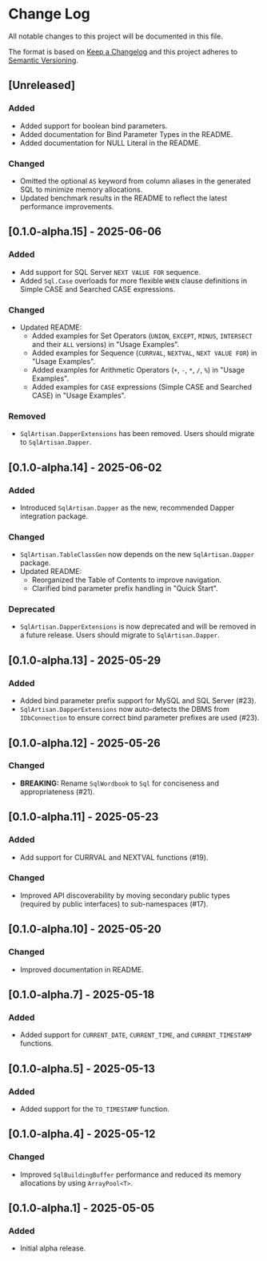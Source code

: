 # Change Log
All notable changes to this project will be documented in this file.

The format is based on [Keep a Changelog](http://keepachangelog.com/)
and this project adheres to [Semantic Versioning](http://semver.org/).

## [Unreleased]
### Added
- Added support for boolean bind parameters.
- Added documentation for Bind Parameter Types in the README.
- Added documentation for NULL Literal in the README.
### Changed
- Omitted the optional `AS` keyword from column aliases in the generated SQL to minimize memory allocations.
- Updated benchmark results in the README to reflect the latest performance improvements.

## [0.1.0-alpha.15] - 2025-06-06
### Added
- Add support for SQL Server `NEXT VALUE FOR` sequence.
- Added `Sql.Case` overloads for more flexible `WHEN` clause definitions in Simple CASE and Searched CASE expressions.
### Changed
- Updated README:
  - Added examples for Set Operators (`UNION`, `EXCEPT`, `MINUS`, `INTERSECT` and their `ALL` versions) in "Usage Examples".
  - Added examples for Sequence (`CURRVAL`, `NEXTVAL`, `NEXT VALUE FOR`) in "Usage Examples".
  - Added examples for Arithmetic Operators (`+`, `-`, `*`, `/`, `%`) in "Usage Examples".
  - Added examples for `CASE` expressions (Simple CASE and Searched CASE) in "Usage Examples".
  
### Removed
- `SqlArtisan.DapperExtensions` has been removed. Users should migrate to `SqlArtisan.Dapper`.

## [0.1.0-alpha.14] - 2025-06-02
### Added
- Introduced `SqlArtisan.Dapper` as the new, recommended Dapper integration package.
### Changed
- `SqlArtisan.TableClassGen` now depends on the new `SqlArtisan.Dapper` package.
- Updated README:
  - Reorganized the Table of Contents to improve navigation.
  - Clarified bind parameter prefix handling in "Quick Start".
### Deprecated
- `SqlArtisan.DapperExtensions` is now deprecated and will be removed in a future release. Users should migrate to `SqlArtisan.Dapper`.

## [0.1.0-alpha.13] - 2025-05-29
### Added
- Added bind parameter prefix support for MySQL and SQL Server (#23).
- `SqlArtisan.DapperExtensions` now auto-detects the DBMS from `IDbConnection` to ensure correct bind parameter prefixes are used (#23).

## [0.1.0-alpha.12] - 2025-05-26
### Changed
- **BREAKING:** Rename `SqlWordbook` to `Sql` for conciseness and appropriateness (#21).

## [0.1.0-alpha.11] - 2025-05-23
### Added
- Add support for CURRVAL and NEXTVAL functions (#19).
### Changed
- Improved API discoverability by moving secondary public types (required by public interfaces) to sub-namespaces (#17).

## [0.1.0-alpha.10] - 2025-05-20
### Changed
- Improved documentation in README.

## [0.1.0-alpha.7] - 2025-05-18
### Added
- Added support for `CURRENT_DATE`, `CURRENT_TIME`, and `CURRENT_TIMESTAMP` functions.

## [0.1.0-alpha.5] - 2025-05-13
### Added
- Added support for the `TO_TIMESTAMP` function.

## [0.1.0-alpha.4] - 2025-05-12
### Changed
- Improved `SqlBuildingBuffer` performance and reduced its memory allocations by using `ArrayPool<T>`.

## [0.1.0-alpha.1] - 2025-05-05
### Added
- Initial alpha release.
